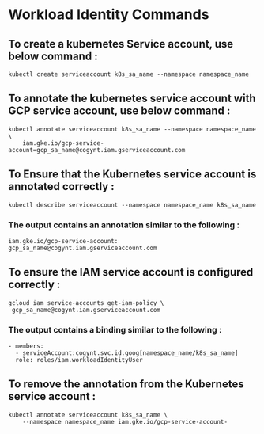 # Workload Identity Commands

## To create a kubernetes Service account, use below command :

``` 
kubectl create serviceaccount k8s_sa_name --namespace namespace_name

```


## To annotate the kubernetes service account with GCP service account, use below command :

```
kubectl annotate serviceaccount k8s_sa_name --namespace namespace_name \
    iam.gke.io/gcp-service-account=gcp_sa_name@cogynt.iam.gserviceaccount.com

```


## To Ensure that the Kubernetes service account is annotated correctly :

```
kubectl describe serviceaccount --namespace namespace_name k8s_sa_name

```
 
### The output contains an annotation similar to the following :

```
iam.gke.io/gcp-service-account: gcp_sa_name@cogynt.iam.gserviceaccount.com
```


## To ensure the IAM service account is configured correctly :

```
gcloud iam service-accounts get-iam-policy \
 gcp_sa_name@cogynt.iam.gserviceaccount.com

```

### The output contains a binding similar to the following :

```
- members:
  - serviceAccount:cogynt.svc.id.goog[namespace_name/k8s_sa_name]
  role: roles/iam.workloadIdentityUser

```


## To remove the annotation from the Kubernetes service account :

```
kubectl annotate serviceaccount k8s_sa_name \
    --namespace namespace_name iam.gke.io/gcp-service-account-

```
